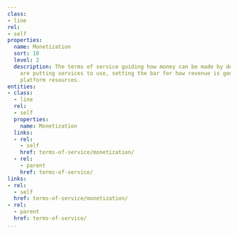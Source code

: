 ```yaml
---
class:
- line
rel:
- self
properties:
  name: Monetization
  sort: 10
  level: 2
  description: The terms of service guiding how money can be made by developers who
    are putting services to use, setting the bar for how revenue is generated around
    platform resources.
entities:
- class:
  - line
  rel:
  - self
  properties:
    name: Monetization
  links:
  - rel:
    - self
    href: terms-of-service/monetization/
  - rel:
    - parent
    href: terms-of-service/
links:
- rel:
  - self
  href: terms-of-service/monetization/
- rel:
  - parent
  href: terms-of-service/
...
```

